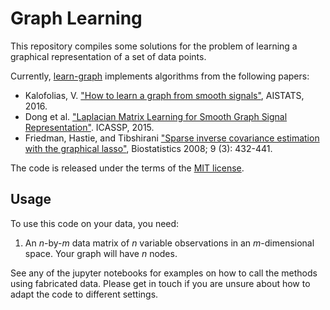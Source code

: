 # Graph Learning

This repository compiles some solutions for the problem of learning a graphical representation of a set of data points.

Currently, [learn-graph](https://github.com/rodrigo-pena/graph-learning/blob/master/learn_graph.py) implements algorithms from the following papers:

* Kalofolias, V. ["How to learn a graph from smooth signals"][kalofolias], AISTATS, 2016.
* Dong et al. ["Laplacian Matrix Learning for Smooth Graph Signal Representation"][dong]. ICASSP, 2015.
* Friedman, Hastie, and Tibshirani ["Sparse inverse covariance estimation with the graphical lasso"][glasso], Biostatistics 2008; 9 (3): 432-441.

The code is released under the terms of the [MIT license](LICENSE.txt).

[kalofolias]:  https://arxiv.org/abs/1601.02513
[glasso]: http://statweb.stanford.edu/~tibs/ftp/graph.pdf
[dong]: http://web.media.mit.edu/~xdong/paper/icassp2015.pdf


## Usage

To use this code on your data, you need:

1. An *n*-by-*m* data matrix of *n* variable observations in an *m*-dimensional space. Your graph will have *n* nodes.

See any of the jupyter notebooks for examples on how to call the methods using fabricated data.
Please get in touch if you are unsure about how to adapt the code to different settings.
